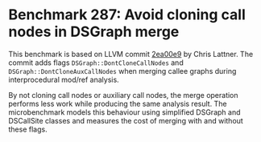 # Benchmark 287: Avoid cloning call nodes in DSGraph merge

This benchmark is based on LLVM commit [2ea00e9](https://github.com/llvm/llvm-project/commit/2ea00e994e5d009429f31af66703f60b3c2a6850) by Chris Lattner. The commit adds flags `DSGraph::DontCloneCallNodes` and `DSGraph::DontCloneAuxCallNodes` when merging callee graphs during interprocedural mod/ref analysis.

By not cloning call nodes or auxiliary call nodes, the merge operation performs less work while producing the same analysis result. The microbenchmark models this behaviour using simplified DSGraph and DSCallSite classes and measures the cost of merging with and without these flags.
